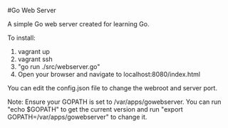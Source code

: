 #Go Web Server

A simple Go web server created for learning Go.

To install:

1. vagrant up
2. vagrant ssh
3. "go run ./src/webserver.go"
4. Open your browser and navigate to localhost:8080/index.html

You can edit the config.json file to change the webroot and server port.

Note: Ensure your GOPATH is set to /var/apps/gowebserver. You can run "echo $GOPATH" to get the current version and run "export GOPATH=/var/apps/gowebserver" to change it.
